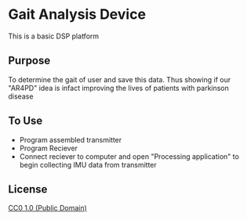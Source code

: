 # Gait Analysis Device

This is a basic DSP platform

## Purpose

To determine the gait of user and save this data. Thus showing if our "AR4PD" idea is infact improving the lives of patients with parkinson disease

## To Use

* Program assembled transmitter
* Program Reciever
* Connect reciever to computer and open "Processing application" to begin collecting IMU data from transmitter

## License

[CC0 1.0 (Public Domain)](LICENSE.md)
